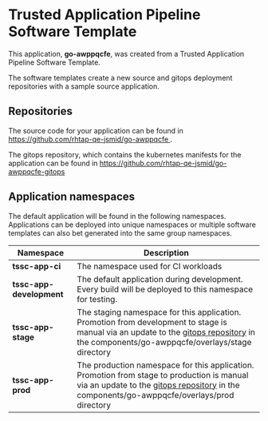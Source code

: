 # Trusted Application Pipeline Software Template

This application, **go-awppqcfe**, was created from a Trusted Application Pipeline Software Template.

The software templates create a new source and gitops deployment repositories with a sample source application. 

## Repositories

The source code for your application can be found in [https://github.com/rhtap-qe-jsmid/go-awppqcfe ](https://github.com/rhtap-qe-jsmid/go-awppqcfe ).
 
The gitops repository, which contains the kubernetes manifests for the application can be found in 
[https://github.com/rhtap-qe-jsmid/go-awppqcfe-gitops ](https://github.com/rhtap-qe-jsmid/go-awppqcfe-gitops ) 

## Application namespaces 

The default application will be found in the following namespaces. Applications can be deployed into unique namespaces or multiple software templates can also bet generated into the same group namespaces.  

|  Namespace   |  Description   |  
| -------- | -------- |
| **tssc-app-ci** | The namespace used for CI workloads |
| **tssc-app-development** | The default application during development. Every build will be deployed to this namespace for testing. |
| **tssc-app-stage** | The staging namespace for this application. Promotion from development to stage is manual via an update to the [gitops repository](https://github.com/rhtap-qe-jsmid/go-awppqcfe-gitops ) in the components/go-awppqcfe/overlays/stage directory |
| **tssc-app-prod** | The production namespace for this application. Promotion from stage to production is manual via an update to the [gitops repository](https://github.com/rhtap-qe-jsmid/go-awppqcfe-gitops ) in the components/go-awppqcfe/overlays/prod directory |